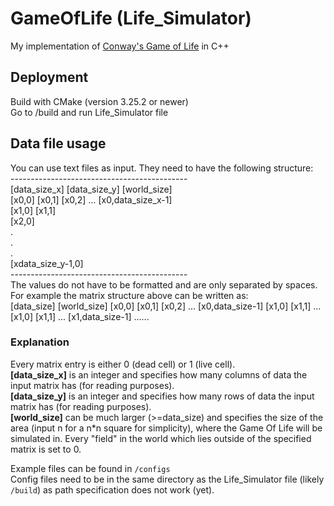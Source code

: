 # GameOfLife (Life_Simulator)

My implementation of [Conway's Game of Life](https://en.wikipedia.org/wiki/Conway%27s_Game_of_Life) in C++

## Deployment

Build with CMake (version 3.25.2 or newer) <br>
Go to /build and run Life_Simulator file

## Data file usage

You can use text files as input. They need to have the following structure:<br>
--------------------------------------------<br>
[data_size_x] [data_size_y] [world_size]<br>
[x0,0] [x0,1] [x0,2] ... [x0,data_size_x-1]<br>
[x1,0] [x1,1]<br>
[x2,0]<br>
   .<br> 
   .<br>
   .<br>
[xdata_size_y-1,0]<br>
--------------------------------------------<br>
The values do not have to be formatted and are only separated by spaces. For example the matrix structure above can be written as: <br>
[data_size] [world_size] [x0,0] [x0,1] [x0,2] ... [x0,data_size-1] [x1,0] [x1,1] ... [x1,0] [x1,1] ... [x1,data_size-1] ......

### Explanation
Every matrix entry is either 0 (dead cell) or 1 (live cell).<br>
**[data_size_x]** is an integer and specifies how many columns of data the input matrix has (for reading purposes).<br>
**[data_size_y]** is an integer and specifies how many rows of data the input matrix has (for reading purposes).<br>
**[world_size]** can be much larger (>=data_size) and specifies the size of the area (input n for a n*n square for simplicity), where the Game Of Life will be simulated in. Every "field" in the world which lies outside of the specified matrix is set to 0.<br>

Example files can be found in `/configs` <br>
Config files need to be in the same directory as the Life_Simulator file (likely `/build`) as path specification does not work (yet).
